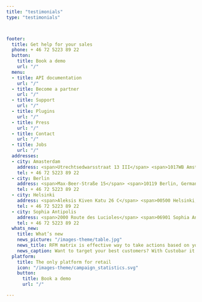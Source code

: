```yaml
---
title: "testimonials"
type: "testimonials"



footer:
  title: Get help for your sales
  phone: + 46 72 5223 89 22
  button:
    title: Book a demo
    url: "/"
  menu:
  - title: API documentation
    url: "/"
  - title: Become a partner
    url: "/"
  - title: Support
    url: "/"
  - title: Plugins
    url: "/"
  - title: Press
    url: "/"
  - title: Contact
    url: "/"
  - title: Jobs
    url: "/"
  addresses:
  - city: Amasterdam
    address: <span>Utrechtsedwarsstraat 13 III</span> <span>1017WB Amsterdam, Netherlands</span>
    tel: + 46 72 5223 89 22
  - city: Berlin
    address: <span>Max-Beer-Straße 15</span> <span>10119 Berlin, Germany</span>
    tel: + 46 72 5223 89 22
  - city: Helsinki
    address: <span>Aleksis Kiven Katu 26 C</span> <span>00500 Helsinki, Finland</span>
    tel: + 46 72 5223 89 22
  - city: Sophia Antipolis
    address: <span>2000 Route des Lucioles</span> <span>06901 Sophia Antipolis, France</span>
    tel: + 46 72 5223 89 22
  whats_new:
    title: What’s new
    news_picture: "/images-theme/table.jpg"
    news_title: RFM matrix is effective way to take actions based on your customer data.
    news_caption: Want to target your best customers? With Custobar it's click-and-go!
  platform:
    title: The only platform for retail
    icon: "/images-theme/campaign_statistics.svg"
    button:
      title: Book a demo
      url: "/"

---
```

